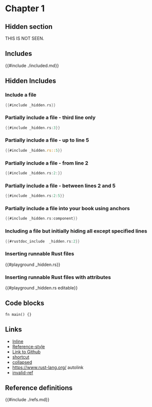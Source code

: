 # Chapter 1

## Hidden section

<div class="hidden">
THIS IS NOT SEEN.
</div>

## Includes

{{#include ./included.md}}

## Hidden Includes

### Include a file

```rust
{{#include _hidden.rs}}
```

### Partially include a file - third line only

```rust
{{#include _hidden.rs:3}}
```

### Partially include a file - up to line 5

```rust
{{#include _hidden.rs::5}}
```

### Partially include a file - from line 2

```rust
{{#include _hidden.rs:2:}}
```

### Partially include a file - between lines 2 and 5

```rust
{{#include _hidden.rs:2:5}}
```

### Partially include a file into your book using anchors

```rust
{{#include _hidden.rs:component}}
```

### Including a file but initially hiding all except specified lines

```rust
{{#rustdoc_include  _hidden.rs:2}}
```

### Inserting runnable Rust files

{{#playground _hidden.rs}}

### Inserting runnable Rust files with attributes

{{#playground _hidden.rs editable}}

## Code blocks

```rust,ignore
fn main() {}
```

## Links

- [Inline]( https://www.rust-lang.org/what/cli )
- [Reference-style][ref]
- [Link to Github][github]
- [shortcut]
- [collapsed][]
- <https://www.rust-lang.org/> autolink
- [invalid-ref][invalid-ref]

## Reference definitions

[ref]: https://rust-cli.github.io/book/index.html
[github]: https://github.com/john-cd
[shortcut]: https://rust-cli.github.io/book/in-depth/human-communication.html
[collapsed]: https://rust-cli.github.io/book/in-depth/signals.html
[invalid-ref]: http:://a.com

{{#include ./refs.md}}
